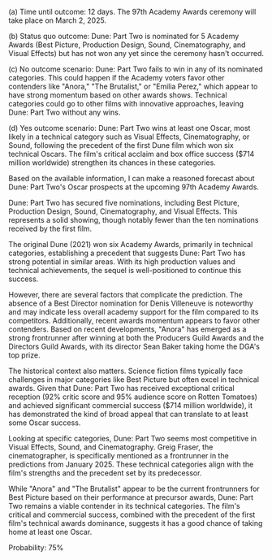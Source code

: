 (a) Time until outcome: 12 days. The 97th Academy Awards ceremony will take place on March 2, 2025.

(b) Status quo outcome: Dune: Part Two is nominated for 5 Academy Awards (Best Picture, Production Design, Sound, Cinematography, and Visual Effects) but has not won any yet since the ceremony hasn't occurred.

(c) No outcome scenario: Dune: Part Two fails to win in any of its nominated categories. This could happen if the Academy voters favor other contenders like "Anora," "The Brutalist," or "Emilia Perez," which appear to have strong momentum based on other awards shows. Technical categories could go to other films with innovative approaches, leaving Dune: Part Two without any wins.

(d) Yes outcome scenario: Dune: Part Two wins at least one Oscar, most likely in a technical category such as Visual Effects, Cinematography, or Sound, following the precedent of the first Dune film which won six technical Oscars. The film's critical acclaim and box office success ($714 million worldwide) strengthen its chances in these categories.

Based on the available information, I can make a reasoned forecast about Dune: Part Two's Oscar prospects at the upcoming 97th Academy Awards. 

Dune: Part Two has secured five nominations, including Best Picture, Production Design, Sound, Cinematography, and Visual Effects. This represents a solid showing, though notably fewer than the ten nominations received by the first film. 

The original Dune (2021) won six Academy Awards, primarily in technical categories, establishing a precedent that suggests Dune: Part Two has strong potential in similar areas. With its high production values and technical achievements, the sequel is well-positioned to continue this success.

However, there are several factors that complicate the prediction. The absence of a Best Director nomination for Denis Villeneuve is noteworthy and may indicate less overall academy support for the film compared to its competitors. Additionally, recent awards momentum appears to favor other contenders. Based on recent developments, "Anora" has emerged as a strong frontrunner after winning at both the Producers Guild Awards and the Directors Guild Awards, with its director Sean Baker taking home the DGA's top prize.

The historical context also matters. Science fiction films typically face challenges in major categories like Best Picture but often excel in technical awards. Given that Dune: Part Two has received exceptional critical reception (92% critic score and 95% audience score on Rotten Tomatoes) and achieved significant commercial success ($714 million worldwide), it has demonstrated the kind of broad appeal that can translate to at least some Oscar success.

Looking at specific categories, Dune: Part Two seems most competitive in Visual Effects, Sound, and Cinematography. Greig Fraser, the cinematographer, is specifically mentioned as a frontrunner in the predictions from January 2025. These technical categories align with the film's strengths and the precedent set by its predecessor.

While "Anora" and "The Brutalist" appear to be the current frontrunners for Best Picture based on their performance at precursor awards, Dune: Part Two remains a viable contender in its technical categories. The film's critical and commercial success, combined with the precedent of the first film's technical awards dominance, suggests it has a good chance of taking home at least one Oscar.

Probability: 75%
